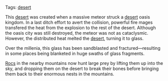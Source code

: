 Tags: [desert](Deserts)

This [desert](Deserts) was created when a massive meteor struck a [desert](Deserts) oasis kingdom. In a last ditch effort to avert the collision, powerful fire mages transfered the heat from the explosion to the rest of the desert. Although the oasis city was still destroyed, the meteor was not as cataclysmic. However, the distributed heat melted the [desert](Deserts), turning it to glass. 

Over the millenia, this glass has been sandblasted and fractured—resulting in some places being blanketed in huge swaths of glass fragments. 

[Rocs](Rocs) in the nearby mountains now hunt large prey by lifting them up into the sky, and dropping them on the desert to break their bones before bringing them back to their enormous nests in the mountains.